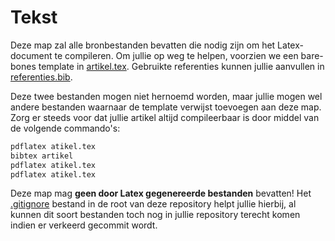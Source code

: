 # Tekst

Deze map zal alle bronbestanden bevatten die nodig zijn om het Latex-document te compileren.
Om jullie op weg te helpen, voorzien we een bare-bones template in [artikel.tex](/tekst/artikel.tex).
Gebruikte referenties kunnen jullie aanvullen in [referenties.bib](/tekst/referenties.bib).

Deze twee bestanden mogen niet hernoemd worden, maar jullie mogen wel andere bestanden waarnaar de template verwijst toevoegen aan deze map.
Zorg er steeds voor dat jullie artikel altijd compileerbaar is door middel van de volgende commando's:

```bash
pdflatex atikel.tex
bibtex artikel
pdflatex atikel.tex
pdflatex atikel.tex
```

Deze map mag **geen door Latex gegenereerde bestanden** bevatten!
Het [.gitignore](/.gitignore) bestand in de root van deze repository helpt jullie hierbij, al kunnen dit soort bestanden toch nog in jullie repository terecht komen indien er verkeerd gecommit wordt.
